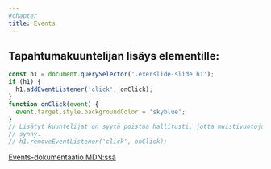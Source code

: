 ```yaml
---
#chapter
title: Events
---
```


## Tapahtumakuuntelijan lisäys elementille:
```js
const h1 = document.querySelector('.exerslide-slide h1');
if (h1) {
  h1.addEventListener('click', onClick);
}
function onClick(event) {
  event.target.style.backgroundColor = 'skyblue';
}
// Lisätyt kuuntelijat on syytä poistaa hallitusti, jotta muistivuotoja ei
// synny.
// h1.removeEventListener('click', onClick);
```

[Events-dokumentaatio MDN:ssä](https://developer.mozilla.org/en-US/docs/Web/Events)
